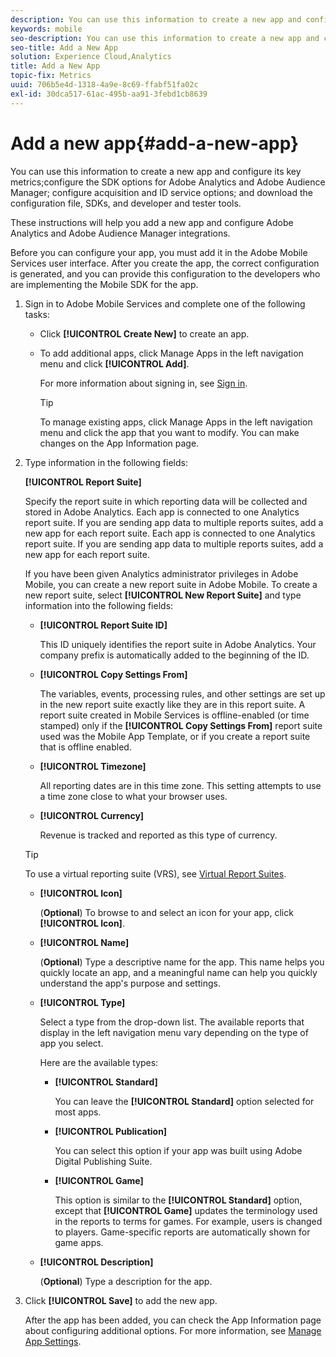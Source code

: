 ```yaml
---
description: You can use this information to create a new app and configure its key metrics;configure the SDK options for Adobe Analytics and Adobe Audience Manager;configure acquisition and ID service options;and download the configuration file, SDKs, and developer and tester tools.
keywords: mobile
seo-description: You can use this information to create a new app and configure its key metrics;configure the SDK options for Adobe Analytics and Adobe Audience Manager;configure acquisition and ID service options;and download the configuration file, SDKs, and developer and tester tools.
seo-title: Add a New App
solution: Experience Cloud,Analytics
title: Add a New App
topic-fix: Metrics
uuid: 706b5e4d-1318-4a9e-8c69-ffabf51fa02c
exl-id: 30dca517-61ac-495b-aa91-3febd1cb8639
---
```

# Add a new app{#add-a-new-app}

You can use this information to create a new app and configure its key metrics;configure the SDK options for Adobe Analytics and Adobe Audience Manager; configure acquisition and ID service options; and download the configuration file, SDKs, and developer and tester tools.

 These instructions will help you add a new app and configure Adobe Analytics and Adobe Audience Manager integrations.

Before you can configure your app, you must add it in the Adobe Mobile Services user interface. After you create the app, the correct configuration is generated, and you can provide this configuration to the developers who are implementing the Mobile SDK for the app. 

1. Sign in to Adobe Mobile Services and complete one of the following tasks:

    * Click **[!UICONTROL Create New]** to create an app. 
    * To add additional apps, click Manage Apps in the left navigation menu and click **[!UICONTROL Add]**.

      For more information about signing in, see [Sign in](/help/using/gs/gs-signin.md).

      >[!TIP]
      >
      >To manage existing apps, click Manage Apps in the left navigation menu and click the app that you want to modify. You can make changes on the App Information page.

1. Type information in the following fields:

   **[!UICONTROL Report Suite]**

     Specify the report suite in which reporting data will be collected and stored in Adobe Analytics. Each app is connected to one Analytics report suite. If you are sending app data to multiple reports suites, add a new app for each report suite. Each app is connected to one Analytics report suite. If you are sending app data to multiple reports suites, add a new app for each report suite.

     If you have been given Analytics administrator privileges in Adobe Mobile, you can create a new report suite in Adobe Mobile. To create a new report suite, select **[!UICONTROL New Report Suite]** and type information into the following fields:

      * **[!UICONTROL Report Suite ID]**

        This ID uniquely identifies the report suite in Adobe Analytics. Your company prefix is automatically added to the beginning of the ID.  

      * **[!UICONTROL Copy Settings From]**

        The variables, events, processing rules, and other settings are set up in the new report suite exactly like they are in this report suite. A report suite created in Mobile Services is offline-enabled (or time stamped) only if the **[!UICONTROL Copy Settings From]** report suite used was the Mobile App Template, or if you create a report suite that is offline enabled.

      * **[!UICONTROL Timezone]**

        All reporting dates are in this time zone. This setting attempts to use a time zone close to what your browser uses.

      * **[!UICONTROL Currency]**
 
        Revenue is tracked and reported as this type of currency.

      >[!TIP]
      >
      >To use a virtual reporting suite (VRS), see [Virtual Report Suites](/help/using/manage-apps/c-mob-vrs.md).  

   * **[!UICONTROL Icon]**

      (**Optional**) To browse to and select an icon for your app, click **[!UICONTROL Icon]**.

   * **[!UICONTROL Name]**

      (**Optional**) Type a descriptive name for the app. This name helps you quickly locate an app, and a meaningful name can help you quickly understand the app's purpose and settings.

   * **[!UICONTROL Type]**

      Select a type from the drop-down list. The available reports that display in the left navigation menu vary depending on the type of app you select.

      Here are the available types:

      * **[!UICONTROL Standard]**

           You can leave the **[!UICONTROL Standard]** option selected for most apps.

      * **[!UICONTROL Publication]**

          You can select this option if your app was built using Adobe Digital Publishing Suite.

      * **[!UICONTROL Game]**

        This option is similar to the **[!UICONTROL Standard]** option, except that **[!UICONTROL Game]** updates the terminology used in the reports to terms for games. For example, users is changed to players. Game-specific reports are automatically shown for game apps.

   * **[!UICONTROL Description]**

      (**Optional**) Type a description for the app.

1. Click **[!UICONTROL Save]** to add the new app.

   After the app has been added, you can check the App Information page about configuring additional options. For more information, see [Manage App Settings](/help/using/c-manage-app-settings/c-manage-app-settings.md).
